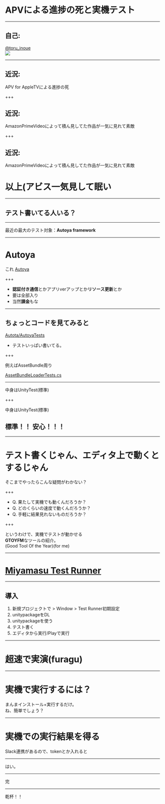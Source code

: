 # APVによる進捗の死と実機テスト


---

## 自己:

[@toru_inoue](https://twitter.com/toru_inoue)  
![](https://pbs.twimg.com/profile_images/835125630417035267/mqTCMw08_bigger.jpg)


---

## 近況:
APV for AppleTVによる進捗の死

+++

## 近況:
AmazonPrimeVideoによって積ん見してた作品が一気に見れて素敵

+++


## 近況:

AmazonPrimeVideoによって積ん見してた作品が一気に見れて素敵  
# 以上(アビス一気見して眠い


---


## テスト書いてる人いる？

---

最近の最大のテスト対象：**Autoya framework**

---

# Autoya

これ [Autoya](https://github.com/sassembla/Autoya)

+++

* **認証付き通信**とかアプリverアップとか**リソース更新**とか
* 要は全部入り
* 当然**課金**もな

---

## ちょっとコードを見てみると

[Autota/AutoyaTests](https://github.com/sassembla/Autoya/tree/master/Assets/AutoyaTests)

- テストいっぱい書いてる。


+++

例えばAssetBundle周り

[AssetBundleLoaderTests.cs](https://github.com/sassembla/Autoya/blob/master/Assets/AutoyaTests/Tests/AssetBundles/AssetBundleLoaderTests.cs#L134)

---

中身はUnityTest(標準)  

+++

中身はUnityTest(標準)  

## 標準！！ 安心！！！

---

# テスト書くじゃん、エディタ上で動くとするじゃん

そこまでやったらこんな疑問がわかない？

+++

* Q. 果たして実機でも動くんだろうか？
* Q. どのくらいの速度で動くんだろうか？
* Q. 手軽に結果見れないものだろうか？

+++

というわけで、実機でテストが動かせる  
**GTOYFM**なツールの紹介。  
(Good Tool Of the Year)(for me)

---


# [Miyamasu Test Runner](https://github.com/sassembla/Miyamasu)




---

## 導入


1. 新規プロジェクトで > Window > Test Runner初期設定
2. unitypackageをDL
3. unitypackageを使う
4. テスト書く
5. エディタから実行/Playで実行

---

# 超速で実演(furagu)

---

# 実機で実行するには？

まんまインストール+実行するだけ。   
ね、簡単でしょう？


---

# 実機での実行結果を得る

Slack連携があるので、tokenとか入れると  

---


はい。

---

完

---

乾杯！！

